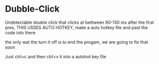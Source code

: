 # Dubble-Click
Undetectable double click that clicks at bettween 90-130 ms after the first pres, THIS USSES AUTO HOTKEY, make a auto hotkey file and past the code into there

the only wat the turn it off is to end the progam, we are going to fix that soon

Just ctrl+c and then ctrl+v it into a autohot key file
